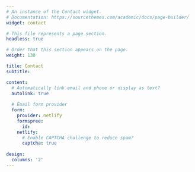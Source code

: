 ```yaml
---
# An instance of the Contact widget.
# Documentation: https://sourcethemes.com/academic/docs/page-builder/
widget: contact

# This file represents a page section.
headless: true

# Order that this section appears on the page.
weight: 130

title: Contact
subtitle:

content:
  # Automatically link email and phone or display as text?
  autolink: true
  
  # Email form provider
  form:
    provider: netlify
    formspree:
      id:
    netlify:
      # Enable CAPTCHA challenge to reduce spam?
      captcha: true
  
design:
  columns: '2'
---
```


<script type='text/javascript' id='clustrmaps' src='//cdn.clustrmaps.com/map_v2.js?cl=ffffff&w=a&t=n&d=wL_ivsmVVMt7CEc4pZwoXFUxpUSp2OEBWmmfI4O8u94'></script>


